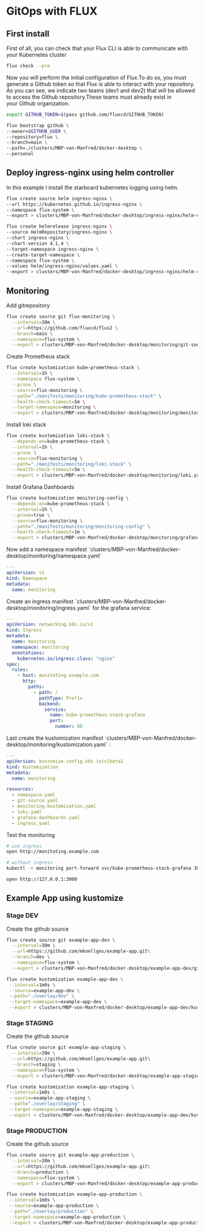 # GitOps with FLUX

## First install

First of all, you can check that your Flux CLI is able to communicate with your Kubernetes cluster

```sh
flux check --pre
```

Now you will perform the initial configuration of Flux.To do so, you must generate a Github token so that Flux is able to interact with your repository.
As you can see, we indicate two teams (dev1 and dev2) that will be allowed to access the Github repository.These teams must already exist in your Github organization.

```sh
export GITHUB_TOKEN=$(pass github.com/fluxcd/GITHUB_TOKEN)

flux bootstrap github \
--owner=$GITHUB_USER \
--repository=flux \
--branch=main \
--path=./clusters/MBP-von-Manfred/docker-desktop \
--personal
```

## Deploy ingress-nginx using helm controller

In this example I install the starboard kubernetes logging using helm.

```sh
flux create source helm ingress-nginx \
--url https://kubernetes.github.io/ingress-nginx \
--namespace flux-system \
--export > clusters/MBP-von-Manfred/docker-desktop/ingress-nginx/helm-chart.yaml
```

```sh
flux create helmrelease ingress-nginx \
--source HelmRepository/ingress-nginx \
--chart ingress-nginx \
--chart-version 4.1.4 \
--target-namespace ingress-nginx \
--create-target-namespace \
--namespace flux-system \
--values helm/ingress-nginx/values.yaml \
--export > clusters/MBP-von-Manfred/docker-desktop/ingress-nginx/helm-release.yaml
```

## Monitoring

Add gitrepository

```sh
flux create source git flux-monitoring \
  --interval=30m \
  --url=https://github.com/fluxcd/flux2 \
  --branch=main \
  --namespace=flux-system \
  --export > clusters/MBP-von-Manfred/docker-desktop/monitoring/git-source.yaml
```

Create Prometheus stack

```sh
flux create kustomization kube-prometheus-stack \
  --interval=1h \
  --namespace flux-system \
  --prune \
  --source=flux-monitoring \
  --path="./manifests/monitoring/kube-prometheus-stack" \
  --health-check-timeout=5m \
  --target-namespace=monitoring \
  --export > clusters/MBP-von-Manfred/docker-desktop/monitoring/monitoring-kustomization.yaml
```

Install loki stack

```sh
flux create kustomization loki-stack \
  --depends-on=kube-prometheus-stack \
  --interval=1h \
  --prune \
  --source=flux-monitoring \
  --path="./manifests/monitoring/loki-stack" \
  --health-check-timeout=5m \
  --export > clusters/MBP-von-Manfred/docker-desktop/monitoring/loki.yaml
```

Install Grafana Dashboards

```sh
flux create kustomization monitoring-config \
  --depends-on=kube-prometheus-stack \
  --interval=1h \
  --prune=true \
  --source=flux-monitoring \
  --path="./manifests/monitoring/monitoring-config" \
  --health-check-timeout=1m \
  --export > clusters/MBP-von-Manfred/docker-desktop/monitoring/grafana-dashboards.yaml
```

Now add a namespace manifest ˋclusters/MBP-von-Manfred/docker-desktop/monitoring/namespace.yamlˋ

```yaml
---
apiVersion: v1
kind: Namespace
metadata:
  name: monitoring
```

Create an ingress manifest ˋclusters/MBP-von-Manfred/docker-desktop/monitoring/ingress.yamlˋ for the grafana service:

```yaml
---
apiVersion: networking.k8s.io/v1
kind: Ingress
metadata:
  name: monitoring
  namespace: monitoring
  annotations:
    kubernetes.io/ingress.class: "nginx"
spec:
  rules:
    - host: monitoting.example.com
      http:
        paths:
          - path: /
            pathType: Prefix
            backend:
              service:
                name: kube-prometheus-stack-grafana
                port:
                  number: 80
```

Last create the kustomization manifest ˋclusters/MBP-von-Manfred/docker-desktop/monitoring/kustomization.yamlˋ :

```yaml
---
apiVersion: kustomize.config.k8s.io/v1beta1
kind: Kustomization
metadata:
  name: monitoring

resources:
  - namespace.yaml
  - git-source.yaml
  - monitoring-kustomization.yaml
  - loki.yaml
  - grafana-dashboards.yaml
  - ingress.yaml
```

Test the monitoring

```sh
# use ingress
open http://monitoting.example.com

# without ingress
kubectl -n monitoring port-forward svc/kube-prometheus-stack-grafana 3000:80

open http://127.0.0.1:3000
```

## Example App using kustomize

### Stage DEV

Create the github source

```sh
flux create source git example-app-dev \
  --interval=30m \
  --url=https://github.com/mkoellges/example-app.git\
  --branch=dev \
  --namespace=flux-system \
  --export > clusters/MBP-von-Manfred/docker-desktop/example-app-dev/git-source.yaml
```

```sh
flux create kustomization example-app-dev \
 --interval=1m0s \
 --source=example-app-dev \
 --path="./overlay/dev" \
 --target-namespace=example-app-dev \
 --export > clusters/MBP-von-Manfred/docker-desktop/example-app-dev/kustomize.yaml
```

### Stage STAGING

Create the github source

```sh
flux create source git example-app-staging \
  --interval=30m \
  --url=https://github.com/mkoellges/example-app.git\
  --branch=staging \
  --namespace=flux-system \
  --export > clusters/MBP-von-Manfred/docker-desktop/example-app-staging/git-source.yaml
```

```sh
flux create kustomization example-app-staging \
 --interval=1m0s \
 --source=example-app-staging \
 --path="./overlay/staging" \
 --target-namespace=example-app-staging \
 --export > clusters/MBP-von-Manfred/docker-desktop/example-app-dev/kustomize.yaml
```

### Stage PRODUCTION

Create the github source

```sh
flux create source git example-app-production \
  --interval=30m \
  --url=https://github.com/mkoellges/example-app.git\
  --branch=production \
  --namespace=flux-system \
  --export > clusters/MBP-von-Manfred/docker-desktop/example-app-production/git-source.yaml
```

```sh
flux create kustomization example-app-production \
 --interval=1m0s \
 --source=example-app-production \
 --path="./overlay/production" \
 --target-namespace=example-app-production \
 --export > clusters/MBP-von-Manfred/docker-desktop/example-app-production/kustomize.yaml
```
